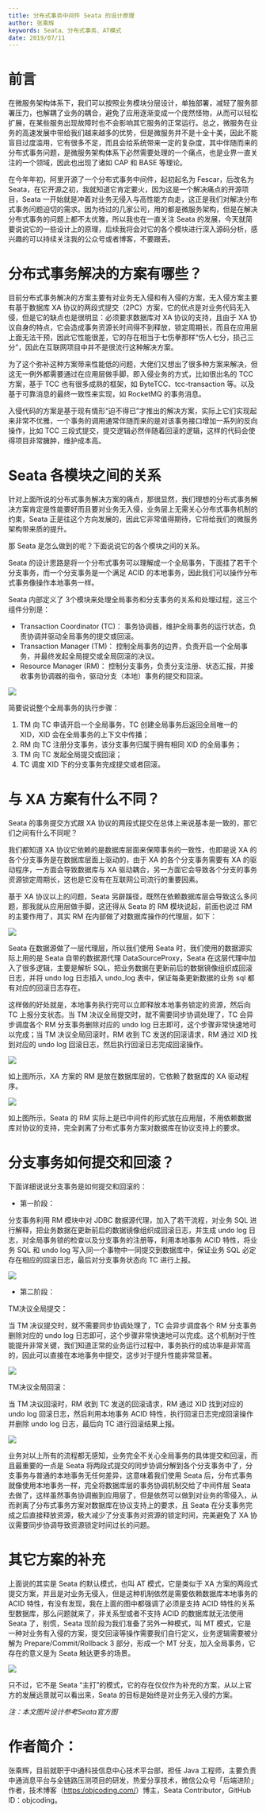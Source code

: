 ```yaml
---
title: 分布式事务中间件 Seata 的设计原理
author: 张乘辉
keywords: Seata、分布式事务、AT模式
date: 2019/07/11
---
```


# 前言

在微服务架构体系下，我们可以按照业务模块分层设计，单独部署，减轻了服务部署压力，也解耦了业务的耦合，避免了应用逐渐变成一个庞然怪物，从而可以轻松扩展，在某些服务出现故障时也不会影响其它服务的正常运行。总之，微服务在业务的高速发展中带给我们越来越多的优势，但是微服务并不是十全十美，因此不能盲目过度滥用，它有很多不足，而且会给系统带来一定的复杂度，其中伴随而来的分布式事务问题，是微服务架构体系下必然需要处理的一个痛点，也是业界一直关注的一个领域，因此也出现了诸如 CAP 和 BASE 等理论。

在今年年初，阿里开源了一个分布式事务中间件，起初起名为 Fescar，后改名为 Seata，在它开源之初，我就知道它肯定要火，因为这是一个解决痛点的开源项目，Seata 一开始就是冲着对业务无侵入与高性能方向走，这正是我们对解决分布式事务问题迫切的需求。因为待过的几家公司，用的都是微服务架构，但是在解决分布式事务的问题上都不太优雅，所以我也在一直关注 Seata 的发展，今天就简要说说它的一些设计上的原理，后续我将会对它的各个模块进行深入源码分析，感兴趣的可以持续关注我的公众号或者博客，不要跟丢。




# 分布式事务解决的方案有哪些？

目前分布式事务解决的方案主要有对业务无入侵和有入侵的方案，无入侵方案主要有基于数据库 XA 协议的两段式提交（2PC）方案，它的优点是对业务代码无入侵，但是它的缺点也是很明显：必须要求数据库对 XA 协议的支持，且由于 XA 协议自身的特点，它会造成事务资源长时间得不到释放，锁定周期长，而且在应用层上面无法干预，因此它性能很差，它的存在相当于七伤拳那样“伤人七分，损己三分”，因此在互联网项目中并不是很流行这种解决方案。

为了这个弥补这种方案带来性能低的问题，大佬们又想出了很多种方案来解决，但这无一例外都需要通过在应用层做手脚，即入侵业务的方式，比如很出名的 TCC 方案，基于 TCC 也有很多成熟的框架，如 ByteTCC、tcc-transaction 等。以及基于可靠消息的最终一致性来实现，如 RocketMQ 的事务消息。

入侵代码的方案是基于现有情形“迫不得已”才推出的解决方案，实际上它们实现起来非常不优雅，一个事务的调用通常伴随而来的是对该事务接口增加一系列的反向操作，比如 TCC 三段式提交，提交逻辑必然伴随着回滚的逻辑，这样的代码会使得项目非常臃肿，维护成本高。



# Seata 各模块之间的关系

针对上面所说的分布式事务解决方案的痛点，那很显然，我们理想的分布式事务解决方案肯定是性能要好而且要对业务无入侵，业务层上无需关心分布式事务机制的约束，Seata 正是往这个方向发展的，因此它非常值得期待，它将给我们的微服务架构带来质的提升。

那 Seata 是怎么做到的呢？下面说说它的各个模块之间的关系。

Seata 的设计思路是将一个分布式事务可以理解成一个全局事务，下面挂了若干个分支事务，而一个分支事务是一个满足 ACID 的本地事务，因此我们可以操作分布式事务像操作本地事务一样。

Seata 内部定义了 3个模块来处理全局事务和分支事务的关系和处理过程，这三个组件分别是：

- Transaction Coordinator (TC)： 事务协调器，维护全局事务的运行状态，负责协调并驱动全局事务的提交或回滚。
- Transaction Manager (TM)： 控制全局事务的边界，负责开启一个全局事务，并最终发起全局提交或全局回滚的决议。
- Resource Manager (RM)： 控制分支事务，负责分支注册、状态汇报，并接收事务协调器的指令，驱动分支（本地）事务的提交和回滚。

![](https://raw.githubusercontent.com/objcoding/objcoding.github.io/master/images/seata.png)

简要说说整个全局事务的执行步骤：

1. TM 向 TC 申请开启一个全局事务，TC 创建全局事务后返回全局唯一的 XID，XID 会在全局事务的上下文中传播；
2. RM 向 TC 注册分支事务，该分支事务归属于拥有相同 XID 的全局事务；
3. TM 向 TC 发起全局提交或回滚；
4. TC 调度 XID 下的分支事务完成提交或者回滚。



# 与 XA 方案有什么不同？

Seata 的事务提交方式跟 XA 协议的两段式提交在总体上来说基本是一致的，那它们之间有什么不同呢？

我们都知道 XA 协议它依赖的是数据库层面来保障事务的一致性，也即是说 XA 的各个分支事务是在数据库层面上驱动的，由于 XA 的各个分支事务需要有 XA 的驱动程序，一方面会导致数据库与 XA 驱动耦合，另一方面它会导致各个分支的事务资源锁定周期长，这也是它没有在互联网公司流行的重要因素。

基于 XA 协议以上的问题，Seata 另辟蹊径，既然在依赖数据库层会导致这么多问题，那我就从应用层做手脚，这还得从 Seata 的 RM 模块说起，前面也说过 RM 的主要作用了，其实 RM 在内部做了对数据库操作的代理层，如下：

![](https://raw.githubusercontent.com/objcoding/objcoding.github.io/master/images/seata5.png)

Seata 在数据源做了一层代理层，所以我们使用 Seata 时，我们使用的数据源实际上用的是 Seata 自带的数据源代理 DataSourceProxy，Seata 在这层代理中加入了很多逻辑，主要是解析 SQL，把业务数据在更新前后的数据镜像组织成回滚日志，并将 undo log 日志插入 undo_log 表中，保证每条更新数据的业务 sql 都有对应的回滚日志存在。

这样做的好处就是，本地事务执行完可以立即释放本地事务锁定的资源，然后向 TC 上报分支状态。当 TM 决议全局提交时，就不需要同步协调处理了，TC 会异步调度各个 RM 分支事务删除对应的 undo log 日志即可，这个步骤非常快速地可以完成；当 TM 决议全局回滚时，RM 收到 TC 发送的回滚请求，RM 通过 XID 找到对应的 undo log 回滚日志，然后执行回滚日志完成回滚操作。

![](https://raw.githubusercontent.com/objcoding/objcoding.github.io/master/images/seata6.png)

如上图所示，XA 方案的 RM 是放在数据库层的，它依赖了数据库的 XA 驱动程序。

![](https://raw.githubusercontent.com/objcoding/objcoding.github.io/master/images/Seata7.png)

如上图所示，Seata 的 RM 实际上是已中间件的形式放在应用层，不用依赖数据库对协议的支持，完全剥离了分布式事务方案对数据库在协议支持上的要求。



# 分支事务如何提交和回滚？

下面详细说说分支事务是如何提交和回滚的：

- 第一阶段：


分支事务利用 RM 模块中对 JDBC 数据源代理，加入了若干流程，对业务 SQL 进行解释，把业务数据在更新前后的数据镜像组织成回滚日志，并生成 undo log 日志，对全局事务锁的检查以及分支事务的注册等，利用本地事务 ACID 特性，将业务 SQL 和 undo log 写入同一个事物中一同提交到数据库中，保证业务 SQL 必定存在相应的回滚日志，最后对分支事务状态向 TC 进行上报。

![](https://raw.githubusercontent.com/objcoding/objcoding.github.io/master/images/seata2.png)

- 第二阶段：


TM决议全局提交：

当 TM 决议提交时，就不需要同步协调处理了，TC 会异步调度各个 RM 分支事务删除对应的 undo log 日志即可，这个步骤非常快速地可以完成。这个机制对于性能提升非常关键，我们知道正常的业务运行过程中，事务执行的成功率是非常高的，因此可以直接在本地事务中提交，这步对于提升性能非常显著。



![](https://raw.githubusercontent.com/objcoding/objcoding.github.io/master/images/seata3.png)



TM决议全局回滚：

当 TM 决议回滚时，RM 收到 TC 发送的回滚请求，RM 通过 XID 找到对应的 undo log 回滚日志，然后利用本地事务 ACID 特性，执行回滚日志完成回滚操作并删除 undo log 日志，最后向 TC 进行回滚结果上报。

![](https://raw.githubusercontent.com/objcoding/objcoding.github.io/master/images/seata4.png)

业务对以上所有的流程都无感知，业务完全不关心全局事务的具体提交和回滚，而且最重要的一点是 Seata 将两段式提交的同步协调分解到各个分支事务中了，分支事务与普通的本地事务无任何差异，这意味着我们使用 Seata 后，分布式事务就像使用本地事务一样，完全将数据库层的事务协调机制交给了中间件层 Seata 去做了，这样虽然事务协调搬到应用层了，但是依然可以做到对业务的零侵入，从而剥离了分布式事务方案对数据库在协议支持上的要求，且 Seata 在分支事务完成之后直接释放资源，极大减少了分支事务对资源的锁定时间，完美避免了 XA 协议需要同步协调导致资源锁定时间过长的问题。



# 其它方案的补充

上面说的其实是 Seata 的默认模式，也叫 AT 模式，它是类似于 XA 方案的两段式提交方案，并且是对业务无侵入，但是这种机制依然是需要依赖数据库本地事务的 ACID 特性，有没有发现，我在上面的图中都强调了必须是支持 ACID 特性的关系型数据库，那么问题就来了，非关系型或者不支持 ACID 的数据库就无法使用 Seata 了，别慌，Seata 现阶段为我们准备了另外一种模式，叫 MT 模式，它是一种对业务有入侵的方案，提交回滚等操作需要我们自行定义，业务逻辑需要被分解为 Prepare/Commit/Rollback 3 部分，形成一个 MT 分支，加入全局事务，它存在的意义是为 Seata 触达更多的场景。

![](https://raw.githubusercontent.com/objcoding/objcoding.github.io/master/images/seata8.png)

只不过，它不是 Seata “主打”的模式，它的存在仅仅作为补充的方案，从以上官方的发展远景就可以看出来，Seata 的目标是始终是对业务无入侵的方案。

*注：本文图片设计参考Seata官方图*

# 作者简介：

张乘辉，目前就职于中通科技信息中心技术平台部，担任 Java 工程师，主要负责中通消息平台与全链路压测项目的研发，热爱分享技术，微信公众号「后端进阶」作者，技术博客（[https:/objcoding.com/](https:/objcoding.com/)）博主，Seata Contributor，GitHub ID：objcoding。